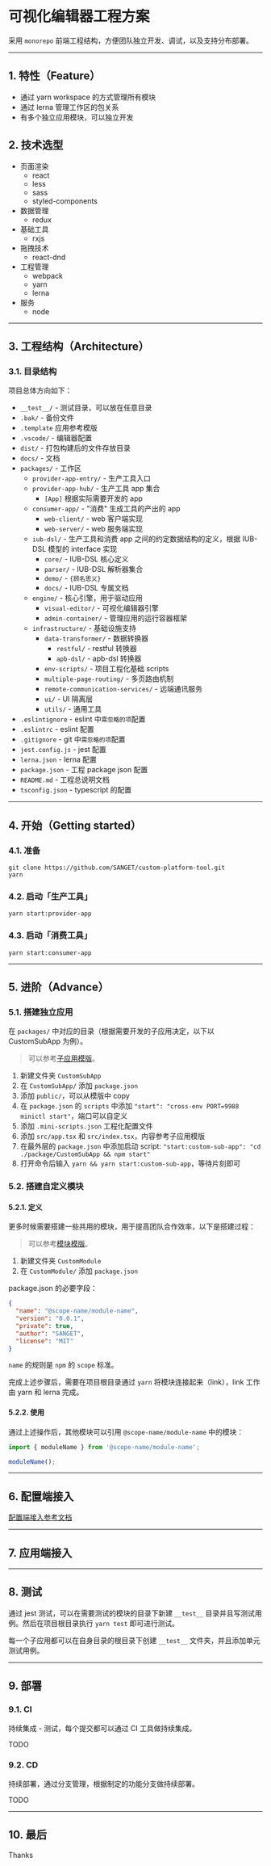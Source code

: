 # 可视化编辑器工程方案

采用 `monorepo` 前端工程结构，方便团队独立开发、调试，以及支持分布部署。

---

## 1. 特性（Feature）

- 通过 yarn workspace 的方式管理所有模块
- 通过 lerna 管理工作区的包关系
- 有多个独立应用模块，可以独立开发

## 2. 技术选型

- 页面渲染
  - react
  - less
  - sass
  - styled-components
- 数据管理
  - redux
- 基础工具
  - rxjs
- 拖拽技术
  - react-dnd
- 工程管理
  - webpack
  - yarn
  - lerna
- 服务
  - node

---

## 3. 工程结构（Architecture）

### 3.1. 目录结构

项目总体方向如下：

- `__test__/` - 测试目录，可以放在任意目录
- `.bak/` - 备份文件
- `.template` 应用参考模版
- `.vscode/` - 编辑器配置
- `dist/` - 打包构建后的文件存放目录
- `docs/` - 文档
- `packages/` - 工作区
  - `provider-app-entry/` - 生产工具入口
  - `provider-app-hub/` - 生产工具 app 集合
    - `[App]` 根据实际需要开发的 app
  - `consumer-app/` - "消费" 生成工具的产出的 app
    - `web-client/` - web 客户端实现
    - `web-server/` - web 服务端实现
  - `iub-dsl/` - 生产工具和消费 app 之间的约定数据结构的定义，根据 IUB-DSL 模型的 interface 实现
    - `core/` - IUB-DSL 核心定义
    - `parser/` - IUB-DSL 解析器集合
    - `demo/` - `{顾名思义}`
    - `docs/` - IUB-DSL 专属文档
  - `engine/` - 核心引擎，用于驱动应用
    - `visual-editor/` - 可视化编辑器引擎
    - `admin-container/` - 管理应用的运行容器框架
  - `infrastructure/` - 基础设施支持
    - `data-transformer/` - 数据转换器
      - `restful/` - restful 转换器
      - `apb-dsl/` - apb-dsl 转换器
    - `env-scripts/` - 项目工程化基础 scripts
    - `multiple-page-routing/` - 多页路由机制
    - `remote-communication-services/` - 远端通讯服务
    - `ui/` - UI 隔离层
    - `utils/` - 通用工具
- `.eslintignore` - eslint 中`需忽略的项`配置
- `.eslintrc` - eslint 配置
- `.gitignore` - git 中`需忽略的项`配置
- `jest.config.js` - jest 配置
- `lerna.json` - lerna 配置
- `package.json` - 工程 package json 配置
- `README.md` - 工程总说明文档
- `tsconfig.json` - typescript 的配置

---

## 4. 开始（Getting started）

### 4.1. 准备

```shell
git clone https://github.com/SANGET/custom-platform-tool.git
yarn
```

### 4.2. 启动「生产工具」

```shell
yarn start:provider-app
```

### 4.3. 启动「消费工具」

```shell
yarn start:consumer-app
```

---

## 5. 进阶（Advance）

### 5.1. 搭建独立应用

在 `packages/` 中对应的目录（根据需要开发的子应用决定，以下以 CustomSubApp 为例）。

> 可以参考[子应用模版](./.template/CustomSubApp/package.json)。

1. 新建文件夹 `CustomSubApp`
2. 在 `CustomSubApp/` 添加 `package.json`
3. 添加 `public/`，可以从模版中 copy
4. 在 `package.json` 的 `scripts` 中添加 `"start": "cross-env PORT=9988 minictl start"`，端口可以自定义
5. 添加 `.mini-scripts.json` 工程化配置文件
6. 添加 `src/app.tsx` 和 `src/index.tsx`，内容参考子应用模版
7. 在最外层的 `package.json` 中添加启动 script: `"start:custom-sub-app": "cd ./package/CustomSubApp && npm start"`
8. 打开命令后输入 `yarn && yarn start:custom-sub-app`，等待片刻即可

### 5.2. 搭建自定义模块

#### 5.2.1. 定义

更多时候需要搭建一些共用的模块，用于提高团队合作效率，以下是搭建过程：

> 可以参考[模块模版](./.template/CustomModule/package.json)。

1. 新建文件夹 `CustomModule`
2. 在 `CustomModule/` 添加 `package.json`

package.json 的必要字段：

```json
{
  "name": "@scope-name/module-name",
  "version": "0.0.1",
  "private": true,
  "author": "SANGET",
  "license": "MIT"
}
```

`name` 的规则是 `npm` 的 `scope` 标准。

完成上述步骤后，需要在项目根目录通过 `yarn` 将模块连接起来（link），link 工作由 yarn 和 lerna 完成。

#### 5.2.2. 使用

通过上述操作后，其他模块可以引用 `@scope-name/module-name` 中的模块：

```ts
import { moduleName } from '@scope-name/module-name';

moduleName();
```

---

## 6. 配置端接入

[配置端接入参考文档](./packages/provider-app-hub/README.md)

---

## 7. 应用端接入

---

## 8. 测试

通过 jest 测试，可以在需要测试的模块的目录下新建 `__test__` 目录并且写测试用例。然后在项目根目录执行 `yarn test` 即可进行测试。

每一个子应用都可以在自身目录的根目录下创建 `__test__` 文件夹，并且添加单元测试用例。

---

## 9. 部署

### 9.1. CI

持续集成 - 测试，每个提交都可以通过 CI 工具做持续集成。

TODO

### 9.2. CD

持续部署，通过分支管理，根据制定的功能分支做持续部署。

TODO

---

## 10. 最后

Thanks
